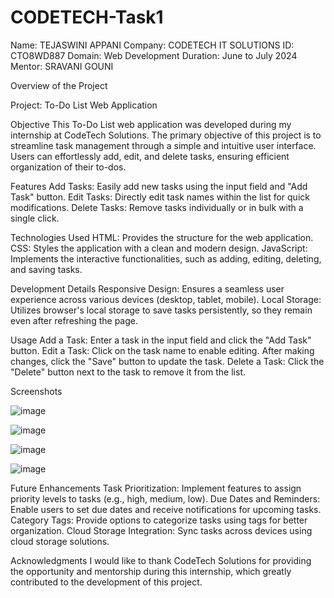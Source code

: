 # CODETECH-Task1

Name: TEJASWINI APPANI
Company: CODETECH IT SOLUTIONS
ID: CTO8WD887
Domain: Web Development
Duration: June to July 2024
Mentor: SRAVANI GOUNI

Overview of the Project

Project: To-Do List Web Application

Objective
This To-Do List web application was developed during my internship at CodeTech Solutions. The primary objective of this project is to streamline task management through a simple and intuitive user interface. Users can effortlessly add, edit, and delete tasks, ensuring efficient organization of their to-dos.

Features
Add Tasks: Easily add new tasks using the input field and "Add Task" button.
Edit Tasks: Directly edit task names within the list for quick modifications.
Delete Tasks: Remove tasks individually or in bulk with a single click.

Technologies Used
HTML: Provides the structure for the web application.
CSS: Styles the application with a clean and modern design.
JavaScript: Implements the interactive functionalities, such as adding, editing, deleting, and saving tasks.


Development Details
Responsive Design: Ensures a seamless user experience across various devices (desktop, tablet, mobile).
Local Storage: Utilizes browser's local storage to save tasks persistently, so they remain even after refreshing the page.


Usage
Add a Task: Enter a task in the input field and click the "Add Task" button.
Edit a Task: Click on the task name to enable editing. After making changes, click the "Save" button to update the task.
Delete a Task: Click the "Delete" button next to the task to remove it from the list.


Screenshots

![image](https://github.com/TejaswiniAppani/CODETECH-Task1/assets/173262523/c56352c9-7ff1-44ad-9663-bd31630ffdcd)


![image](https://github.com/TejaswiniAppani/CODETECH-Task1/assets/173262523/97db8014-cc82-48d5-917f-438cbe7153f3)

![image](https://github.com/TejaswiniAppani/CODETECH-Task1/assets/173262523/36b4af0b-2a66-4e19-8e75-4b6f1fb35280)

![image](https://github.com/TejaswiniAppani/CODETECH-Task1/assets/173262523/9d5ca67e-3ee8-40f2-b1b5-db1427dd6df0)



Future Enhancements
Task Prioritization: Implement features to assign priority levels to tasks (e.g., high, medium, low).
Due Dates and Reminders: Enable users to set due dates and receive notifications for upcoming tasks.
Category Tags: Provide options to categorize tasks using tags for better organization.
Cloud Storage Integration: Sync tasks across devices using cloud storage solutions.

Acknowledgments
I would like to thank CodeTech Solutions for providing the opportunity and mentorship during this internship, which greatly contributed to the development of this project.
